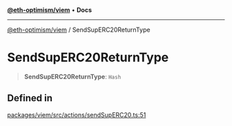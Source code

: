 [**@eth-optimism/viem**](../README.md) • **Docs**

***

[@eth-optimism/viem](../README.md) / SendSupERC20ReturnType

# SendSupERC20ReturnType

> **SendSupERC20ReturnType**: `Hash`

## Defined in

[packages/viem/src/actions/sendSupERC20.ts:51](https://github.com/ethereum-optimism/ecosystem/blob/5b57c542e6f02774701a464de238b830e81b7ecb/packages/viem/src/actions/sendSupERC20.ts#L51)
